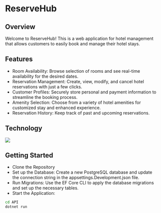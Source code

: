 # ReserveHub

## Overview
Welcome to ReserveHub! This is a web application for hotel management that allows customers to easily book and manage their hotel stays.

## Features

- Room Availability: Browse selection of rooms and see real-time availability for the desired dates.
- Reservation Management: Create, view, modify, and cancel hotel reservations with just a few clicks.
- Customer Profiles: Securely store personal and payment information to streamline the booking process.
- Amenity Selection: Choose from a variety of hotel amenities for customized stay and enhanced experience.
- Reservation History: Keep track of past and upcoming reservations.

## Technology

<p>
  <a href="https://skillicons.dev">
    <img src="https://skillicons.dev/icons?i=cs,dotnet,postgres&perline=11" />
  </a>
</p>


## Getting Started

- Clone the Repository
- Set up the Database: Create a new PostgreSQL database and update the connection string in the appsettings.Development.json file.
- Run Migrations: Use the EF Core CLI to apply the database migrations and set up the necessary tables.
- Start the Application: 
```bash
cd API
dotnet run
```
